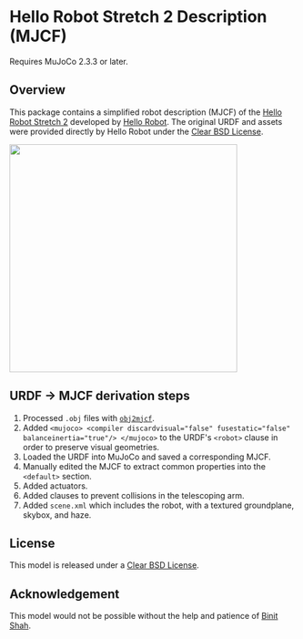 # Hello Robot Stretch 2 Description (MJCF)

Requires MuJoCo 2.3.3 or later.

## Overview

This package contains a simplified robot description (MJCF) of the [Hello Robot Stretch 2](https://hello-robot.com/product) developed by [Hello Robot](https://hello-robot.com/). The original URDF and assets were provided directly by Hello Robot under the [Clear BSD License](LICENSE).

<p float="left">
  <img src="stretch.png" width="400">
</p>

## URDF → MJCF derivation steps

1. Processed `.obj` files with [`obj2mjcf`](https://github.com/kevinzakka/obj2mjcf).
2. Added `<mujoco> <compiler discardvisual="false" fusestatic="false" balanceinertia="true"/> </mujoco>` to the URDF's
   `<robot>` clause in order to preserve visual geometries.
3. Loaded the URDF into MuJoCo and saved a corresponding MJCF.
4. Manually edited the MJCF to extract common properties into the `<default>` section.
5. Added actuators.
6. Added <exclude> clauses to prevent collisions in the telescoping arm.
7. Added `scene.xml` which includes the robot, with a textured groundplane, skybox, and haze.

## License

This model is released under a [Clear BSD License](LICENSE).

## Acknowledgement

This model would not be possible without the help and patience of [Binit Shah](https://binitshah.github.io/).

